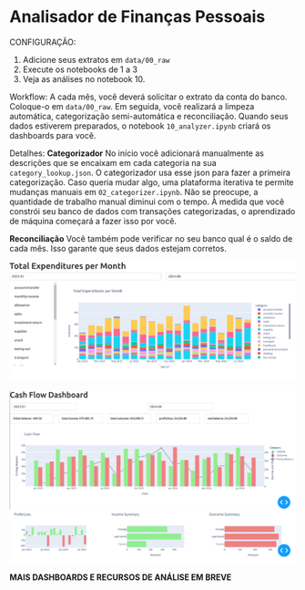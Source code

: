 # Analisador de Finanças Pessoais

CONFIGURAÇÃO:
1. Adicione seus extratos em `data/00_raw`
2. Execute os notebooks de 1 a 3
3. Veja as análises no notebook 10.

Workflow:
A cada mês, você deverá solicitar o extrato da conta do banco. Coloque-o em `data/00_raw`.
Em seguida, você realizará a limpeza automática, categorização semi-automática e reconciliação.
Quando seus dados estiverem preparados, o notebook `10_analyzer.ipynb` criará os dashboards para você.

Detalhes:
**Categorizador**
No início você adicionará manualmente as descrições que se encaixam em cada categoria na sua `category_lookup.json`. O categorizador usa esse json para fazer a primeira categorização. Caso queria mudar algo, uma plataforma iterativa te permite mudanças manuais em `02_categorizer.ipynb`.
Não se preocupe, a quantidade de trabalho manual diminui com o tempo. À medida que você constrói seu banco de dados com transações categorizadas, o aprendizado de máquina começará a fazer isso por você.

**Reconciliação**
Você também pode verificar no seu banco qual é o saldo de cada mês. Isso garante que seus dados estejam corretos.

![dashboard](<screenshots/category-dashboard.png>)


![alt text](<screenshots/cash-flow-dashboard1.png>)
![alt text](<screenshots/cash-flow-dashboard2.png>)


**MAIS DASHBOARDS E RECURSOS DE ANÁLISE EM BREVE**
